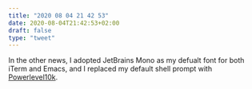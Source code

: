 ```yaml
---
title: "2020 08 04 21 42 53"
date: 2020-08-04T21:42:53+02:00
draft: false
type: "tweet"
---
```

In the other news, I adopted JetBrains Mono as my defualt font for both iTerm and Emacs, and I replaced my default shell prompt with [Powerlevel10k](https://github.com/romkatv/powerlevel10k).
